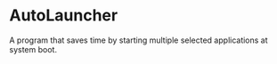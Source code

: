# AutoLauncher
 A program that saves time by starting multiple selected applications at system boot.
